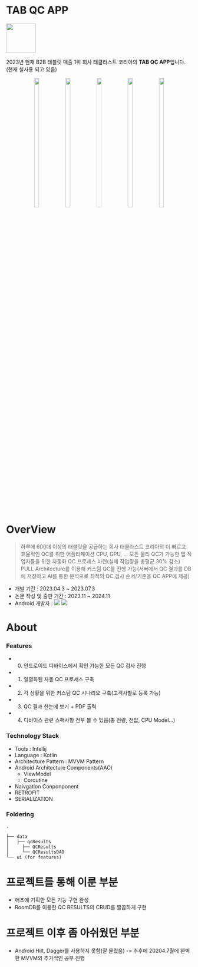 # TAB QC APP

<img width="80" src="https://github.com/user-attachments/assets/d96e4a3a-c777-4027-9735-d07f26a15678">

2023년 현재 B2B 태블릿 매출 1위 회사 태클라스트 코리아의 **TAB QC APP**입니다.(현재 실사용 되고 있음)

<p align="center">
<img src="https://github.com/user-attachments/assets/28068e34-a0d6-47fb-a16f-6bc74d5c7d21" width="16%" height="30%">
<img src="https://github.com/user-attachments/assets/95ed5b3e-40ef-4310-b5b4-cffde848321f" width="16%" height="30%">
<img src="https://github.com/user-attachments/assets/d48cfc92-c9db-4224-b7a2-e2196e05cef0" width="16%" height="30%">
<img src="https://github.com/user-attachments/assets/d02394c1-ec24-47a0-9e2c-d020700e1570" width="16%" height="30%">
<img src="https://github.com/user-attachments/assets/ae6cb789-5cc4-407d-aae5-f6c794b81a07" width="16%" height="30%">
</p>


# OverView
> 하루에 600대 이상의 태블릿을 공급하는 회사 태클라스트 코리아의 더 빠르고 효율적인 QC를 위한 어플리케이션
> CPU, GPU, ... 모든 물리 QC가 가능한 앱
> 작업자들을 위한 자동화 QC 프로세스 마련(실제 작업량을 총평균 30% 감소)
> PULL Architecture를 이용해 커스텀 QC를 진행 가능(서버에서 QC 결과를 DB에 저장하고 AI를 통한 분석으로 최적의 QC 검사 순서/기준을 QC APP에 제공)

- 개발 기간 : 2023.04.3 ~ 2023.07.3
- 논문 작성 및 출판 기간 : 2023.11 ~ 2024.11 
- Android 개발자 : <img src="https://img.shields.io/badge/Android-3DDC84?style=for-the-badge&logo=Android&logoColor=white"> <img src="https://img.shields.io/badge/Kotlin-7F52FF?style=for-the-badge&logo=Kotlin&logoColor=white">

# About

### Features
- 0. 안드로이드 디바이스에서 확인 가능한 모든 QC 검사 진행
- 1. 일렬화된 자동 QC 프로세스 구축
- 2. 각 상황을 위한 커스텀 QC 시나리오 구축(고객사별로 등록 가능)
- 3. QC 결과 한눈에 보기 + PDF 출력
- 4. 디바이스 관련 스팩사항 전부 볼 수 있음(총 전량, 전압, CPU Model...)  

### Technology Stack
- Tools : Intellij
- Language : Kotlin
- Architecture Pattern : MVVM Pattern
- Android Architecture Components(AAC)
  - ViewModel
  - Coroutine
- Naivgation Conponponent
- RETROFIT
- SERIALIZATION

### Foldering
```
.

├── data
│   ├── qcResults
│     ├── QCResults
│     └── QCResultsDAO
└── ui (for features)
```

# 프로젝트를 통해 이룬 부분
- 애초에 기획한 모든 기능 구현 완성
- RoomDB를 이용한 QC RESULTS의 CRUD를 깔끔하게 구현


# 프로젝트 이후 좀 아쉬웠던 부분
- Android Hilt, Dagger를 사용하지 못함(잘 몰랐음) -> 추후에 20204.7월에 완벽한 MVVM의 추가적인 공부 진행
